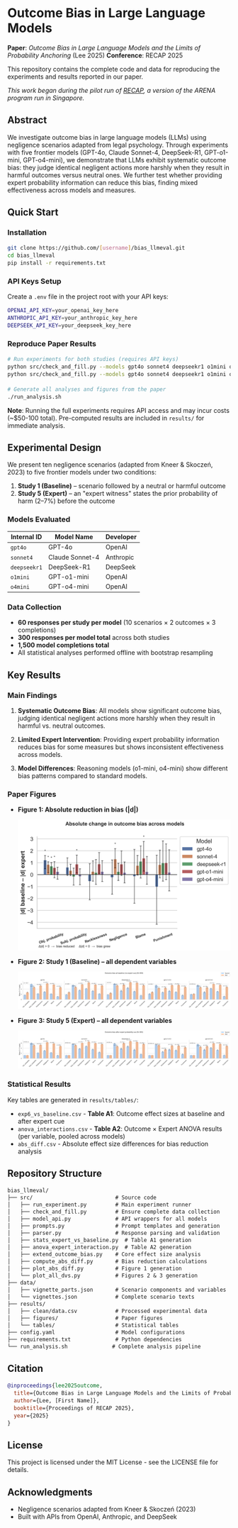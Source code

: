 # Outcome Bias in Large Language Models

**Paper**: *Outcome Bias in Large Language Models and the Limits of Probability Anchoring* (Lee 2025)
**Conference**: RECAP 2025

This repository contains the complete code and data for reproducing the experiments and results reported in our paper.

*This work began during the pilot run of [RECAP](https://recap.sg/), a version of the ARENA program run in Singapore.*

## Abstract

We investigate outcome bias in large language models (LLMs) using negligence scenarios adapted from legal psychology. Through experiments with five frontier models (GPT-4o, Claude Sonnet-4, DeepSeek-R1, GPT-o1-mini, GPT-o4-mini), we demonstrate that LLMs exhibit systematic outcome bias: they judge identical negligent actions more harshly when they result in harmful outcomes versus neutral ones. We further test whether providing expert probability information can reduce this bias, finding mixed effectiveness across models and measures.

## Quick Start

### Installation

```bash
git clone https://github.com/[username]/bias_llmeval.git
cd bias_llmeval
pip install -r requirements.txt
```

### API Keys Setup

Create a `.env` file in the project root with your API keys:

```bash
OPENAI_API_KEY=your_openai_key_here
ANTHROPIC_API_KEY=your_anthropic_key_here
DEEPSEEK_API_KEY=your_deepseek_key_here
```

### Reproduce Paper Results

```bash
# Run experiments for both studies (requires API keys)
python src/check_and_fill.py --models gpt4o sonnet4 deepseekr1 o1mini o4mini --study 1 --frame juror
python src/check_and_fill.py --models gpt4o sonnet4 deepseekr1 o1mini o4mini --study 5 --frame juror

# Generate all analyses and figures from the paper
./run_analysis.sh
```

**Note**: Running the full experiments requires API access and may incur costs (~$50-100 total). Pre-computed results are included in `results/` for immediate analysis.

## Experimental Design

We present ten negligence scenarios (adapted from Kneer & Skoczeń, 2023) to five frontier models under two conditions:

1. **Study 1 (Baseline)** – scenario followed by a neutral or harmful outcome
2. **Study 5 (Expert)** – an "expert witness" states the prior probability of harm (2–7%) before the outcome

### Models Evaluated

| Internal ID | Model Name | Developer |
|-------------|------------|-----------|
| `gpt4o`     | GPT-4o | OpenAI |
| `sonnet4`   | Claude Sonnet-4 | Anthropic |
| `deepseekr1`| DeepSeek-R1 | DeepSeek |
| `o1mini`    | GPT-o1-mini | OpenAI |
| `o4mini`    | GPT-o4-mini | OpenAI |

### Data Collection

- **60 responses per study per model** (10 scenarios × 2 outcomes × 3 completions)
- **300 responses per model total** across both studies
- **1,500 model completions total**
- All statistical analyses performed offline with bootstrap resampling

## Key Results

### Main Findings

1. **Systematic Outcome Bias**: All models show significant outcome bias, judging identical negligent actions more harshly when they result in harmful vs. neutral outcomes.

2. **Limited Expert Intervention**: Providing expert probability information reduces bias for some measures but shows inconsistent effectiveness across models.

3. **Model Differences**: Reasoning models (o1-mini, o4-mini) show different bias patterns compared to standard models.

### Paper Figures

- **Figure 1: Absolute reduction in bias (|d|)**

  ![Absolute reduction in bias](results/figures/abs_diff_bar.png)

- **Figure 2: Study 1 (Baseline) – all dependent variables**

  ![Baseline condition](results/figures/all_dvs_exp1_juror.png)

- **Figure 3: Study 5 (Expert) – all dependent variables**

  ![Expert probability condition](results/figures/all_dvs_exp5_expert_juror.png)

### Statistical Results

Key tables are generated in `results/tables/`:
- `exp6_vs_baseline.csv` - **Table A1**: Outcome effect sizes at baseline and after expert cue
- `anova_interactions.csv` - **Table A2**: Outcome × Expert ANOVA results (per variable, pooled across models)
- `abs_diff.csv` - Absolute effect size differences for bias reduction analysis

## Repository Structure

```
bias_llmeval/
├── src/                          # Source code
│   ├── run_experiment.py         # Main experiment runner
│   ├── check_and_fill.py         # Ensure complete data collection
│   ├── model_api.py              # API wrappers for all models
│   ├── prompts.py                # Prompt templates and generation
│   ├── parser.py                 # Response parsing and validation
│   ├── stats_expert_vs_baseline.py  # Table A1 generation
│   ├── anova_expert_interaction.py  # Table A2 generation
│   ├── extend_outcome_bias.py    # Core effect size analysis
│   ├── compute_abs_diff.py       # Bias reduction calculations
│   ├── plot_abs_diff.py          # Figure 1 generation
│   └── plot_all_dvs.py           # Figures 2 & 3 generation
├── data/
│   ├── vignette_parts.json       # Scenario components and variables
│   └── vignettes.json            # Complete scenario texts
├── results/
│   ├── clean/data.csv            # Processed experimental data
│   ├── figures/                  # Paper figures
│   └── tables/                   # Statistical tables
├── config.yaml                   # Model configurations
├── requirements.txt              # Python dependencies
└── run_analysis.sh              # Complete analysis pipeline
```

## Citation

```bibtex
@inproceedings{lee2025outcome,
  title={Outcome Bias in Large Language Models and the Limits of Probability Anchoring},
  author={Lee, [First Name]},
  booktitle={Proceedings of RECAP 2025},
  year={2025}
}
```

## License

This project is licensed under the MIT License - see the LICENSE file for details.

## Acknowledgments

- Negligence scenarios adapted from Kneer & Skoczeń (2023)
- Built with APIs from OpenAI, Anthropic, and DeepSeek